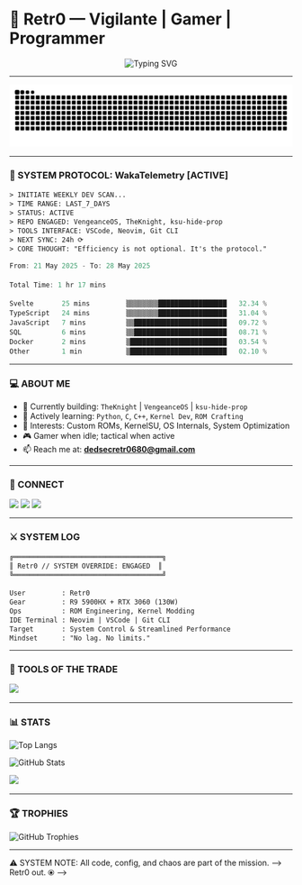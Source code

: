 # 🦇 Retr0 — Vigilante | Gamer | Programmer

<p align="center">
  <img src="https://readme-typing-svg.demolab.com?font=Fira+Code&duration=2000&pause=1000&center=true&vCenter=true&width=435&lines=Vigilante+Online...;System+Protocol+Activated...;Code.+Hack.+Deploy." alt="Typing SVG" />
</p>

---

<img src="https://raw.githubusercontent.com/Retr0680/Retr0680/output/snake.svg" alt="Snake animation" />

---

### 🧬 SYSTEM PROTOCOL: WakaTelemetry [ACTIVE]
```
> INITIATE WEEKLY DEV SCAN...
> TIME RANGE: LAST_7_DAYS
> STATUS: ACTIVE
> REPO ENGAGED: VengeanceOS, TheKnight, ksu-hide-prop
> TOOLS INTERFACE: VSCode, Neovim, Git CLI
> NEXT SYNC: 24h ⟳
> CORE THOUGHT: "Efficiency is not optional. It's the protocol."
```
<!--START_SECTION:waka-->

```c
From: 21 May 2025 - To: 28 May 2025

Total Time: 1 hr 17 mins

Svelte       25 mins         ▒▒▒▒▒▒▒▒█████████████████   32.34 %
TypeScript   24 mins         ▒▒▒▒▒▒▒▒█████████████████   31.04 %
JavaScript   7 mins          ▒▒███████████████████████   09.72 %
SQL          6 mins          ▒▒███████████████████████   08.71 %
Docker       2 mins          ▒████████████████████████   03.54 %
Other        1 min           ▒████████████████████████   02.10 %
```

<!--END_SECTION:waka-->

---

### 💻 ABOUT ME
- 🔭 Currently building: `TheKnight` | `VengeanceOS` | `ksu-hide-prop`
- 🌱 Actively learning: `Python`, `C`, `C++`, `Kernel Dev`, `ROM Crafting`
- 🧩 Interests: Custom ROMs, KernelSU, OS Internals, System Optimization
- 🎮 Gamer when idle; tactical when active
- 📫 Reach me at: **dedsecretr0680@gmail.com**

---

### 🔗 CONNECT

<p align="left">
  <a href="https://twitter.com/retr0_680"><img src="https://img.shields.io/badge/Twitter-%231DA1F2.svg?&style=for-the-badge&logo=twitter&logoColor=white"/></a>
  <a href="https://linkedin.com/in/retr0_680"><img src="https://img.shields.io/badge/LinkedIn-%230077B5.svg?&style=for-the-badge&logo=linkedin&logoColor=white"/></a>
  <a href="https://instagram.com/retr0_680"><img src="https://img.shields.io/badge/Instagram-%23E4405F.svg?&style=for-the-badge&logo=instagram&logoColor=white"/></a>
  <!-- <a href="https://www.youtube.com/c/retr0_680"><img src="https://img.shields.io/badge/Youtube-%23FF0000.svg?&style=for-the-badge&logo=youtube&logoColor=white"/></a> -->
</p>

---

### ⚔️ SYSTEM LOG
```
╔═════════════════════════════════════╗
║ Retr0 // SYSTEM OVERRIDE: ENGAGED  ║
╚═════════════════════════════════════╝

User         : Retr0
Gear         : R9 5900HX + RTX 3060 (130W)
Ops          : ROM Engineering, Kernel Modding
IDE Terminal : Neovim | VSCode | Git CLI
Target       : System Control & Streamlined Performance
Mindset      : "No lag. No limits."
```

<!--![Uptime](https://img.shields.io/endpoint?url=https://raw.githubusercontent.com/Retr0680/Retr0680/master/uptime.json) -->

---

### 🧰 TOOLS OF THE TRADE
<p align="left">
  <img src="https://skillicons.dev/icons?i=linux,androidstudio,vscode,html,python,javascript,bash,git,docker,react,nodejs,java" />
</p>

---

### 📊 STATS

<p align="left">
  <img src="https://github-readme-stats.vercel.app/api/top-langs?username=retr0680&show_icons=true&layout=compact" alt="Top Langs" />
</p>

<p align="left">
  <img src="https://github-readme-stats.vercel.app/api?username=retr0680&show_icons=true" alt="GitHub Stats" />
</p>

<p align="left">
  <img src="https://streak-stats.demolab.com?user=retr0680&theme=matrix&date_format=M%20j%5B%2C%20Y%5D" />
</p>

---

### 🏆 TROPHIES

<p align="left">
  <img src="https://github-profile-trophy.vercel.app/?username=retr0680&theme=matrix&column=7" alt="GitHub Trophies" />
</p>

---

<!--> ⚠️ SYSTEM NOTE: All code, config, and chaos are part of the mission. -->
<!--> Retr0 out. ⦿ -->
